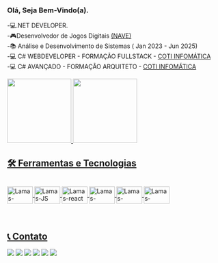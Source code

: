 ### Olá, Seja Bem-Vindo(a). 
-💻.NET DEVELOPER.<br>
-🎮Desenvolvedor de Jogos Digitais <a href="https://oifuturo.org.br/programas/nave/">(NAVE)</a><br>
-📚 Análise e Desenvolvimento de Sistemas ( Jan 2023 - Jun 2025)<br>
-💻 C# WEBDEVELOPER - FORMAÇÃO FULLSTACK - <a href="https://www.cotiinformatica.com.br/curso/web-developer-csharp-net">COTI INFOMÁTICA</a><BR>
-💻 C# AVANÇADO - FORMAÇÃO ARQUITETO - <a href="https://www.cotiinformatica.com.br/curso/csharp-net-avancado">COTI INFOMÁTICA</a>


<div>
  <a href="https://github.com/LMXSS">
  <img height="150em" src="https://github-readme-stats.vercel.app/api?username=LMXSS&show_icons=true&theme=dark"/>
  <img height="150em" src="https://github-readme-stats.vercel.app/api/top-langs/?username=LMXSS&layout=compact&langs_count=7&theme=dark"/>
</div>

## 🛠️ Ferramentas e Tecnologias

<div style="display: inline_block"><br>
<img align="center" alt="Lamas-csharp" height="40" width="60" src="https://cdn.jsdelivr.net/gh/devicons/devicon/icons/csharp/csharp-original.svg" />
<img align="center" alt="Lamas-JS" height="40" width="60" src="https://cdn.jsdelivr.net/gh/devicons/devicon/icons/javascript/javascript-original.svg" />
<img align="center" alt="Lamas-react" height="40" width="60" src ="https://cdn.jsdelivr.net/gh/devicons/devicon/icons/react/react-original.svg" />
<img align="center" alt="Lamas-angular" height="40" width="60" src="https://cdn.jsdelivr.net/gh/devicons/devicon/icons/angularjs/angularjs-original.svg" />
<img align="center" alt="Lamas-bootstrap" height="40" width="60" src= "https://cdn.jsdelivr.net/gh/devicons/devicon/icons/bootstrap/bootstrap-original.svg" />
<img align="center" alt="Lamas-Docker" height="40" width="60"  src="https://cdn.jsdelivr.net/gh/devicons/devicon/icons/docker/docker-plain.svg" />
</div>

<br>
<br>

## 📞 Contato
<div> 
    <a href="https://www.linkedin.com/in/gabriel-lamas-151943149/" target="_blank">
    <img src="https://img.shields.io/badge/-LinkedIn-%230077B5?style=for-the-badge&logo=linkedin&logoColor=white" target="_blank"></a> 
    <a href="https://t.me/LMXSS" target="_blank">
    <img src="https://img.shields.io/badge/Telegram-2CA5E0?style=for-the-badge&logo=telegram&logoColor=white" target="_blank"></a> 
     <a href="https://wa.me/5521964802568" target="_blank">
    <img src="https://img.shields.io/badge/WhatsApp-25D366?style=for-the-badge&logo=whatsapp&logoColor=white" target="_blank"></a> 
    <a href="https://www.instagram.com/lamaxss/" target="_blank">
    <img src="https://img.shields.io/badge/-Instagram-%23E4405F?style=for-the-badge&logo=instagram&logoColor=white" target="_blank"></a>
    <a href = "https://twitter.com/LMXS_">
    <img src="https://img.shields.io/badge/Twitter-1DA1F2?style=for-the-badge&logo=twitter&logoColor=white" target="_blank"></a>
     <a href = "mailto:GLamas.2003@gmail.com">
    <img src="https://img.shields.io/badge/-Gmail-%23333?style=for-the-badge&logo=gmail&logoColor=white" target="_blank"></a>
    <br>
  </div> 
    
  <br>
